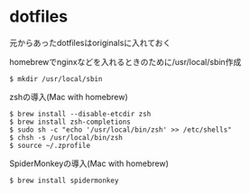dotfiles
========

元からあったdotfilesはoriginalsに入れておく

homebrewでnginxなどを入れるときのために/usr/local/sbin作成

    $ mkdir /usr/local/sbin

zshの導入(Mac with homebrew)

    $ brew install --disable-etcdir zsh
    $ brew install zsh-completions
    $ sudo sh -c "echo '/usr/local/bin/zsh' >> /etc/shells"
    $ chsh -s /usr/local/bin/zsh
    $ source ~/.zprofile

SpiderMonkeyの導入(Mac with homebrew)

    $ brew install spidermonkey
